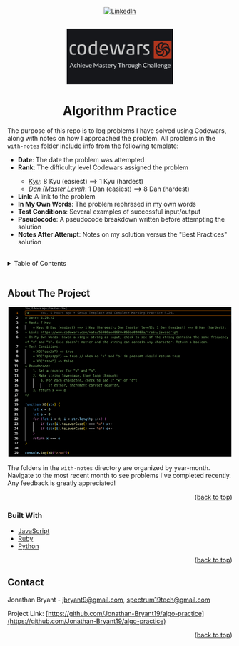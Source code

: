 <div id="top" align="center">

[![LinkedIn][linkedin-shield]][linkedin-url]

</div>

<!-- PROJECT LOGO -->
<br />
<div align="center">
  <a href="https://www.codewars.com">
    <img src="./images/codewars-logo.png" alt="Logo" width="238" height="125">
  </a>

<br />
<h1 align="center">Algorithm Practice</h3>

  <p align="left">
    The purpose of this repo is to log problems I have solved using Codewars, along with notes on how I approached the problem. All problems in the <code>with-notes</code> folder include info from the following template:
    <ul align="left">
      <li><strong>Date</strong>: The date the problem was attempted</li>
      <li><strong>Rank</strong>: The difficulty level Codewars assigned the problem</li>
      <ul>
        <li><em><u>Kyu</u></em>: 8 Kyu (easiest) ==> 1 Kyu (hardest)</li>
        <li><em><u>Dan (Master Level)</u></em>: 1 Dan (easiest) ==> 8 Dan (hardest)</li>
      </ul>
      <li><strong>Link</strong>: A link to the problem</li>
      <li><strong>In My Own Words</strong>: The problem rephrased in my own words</li>
      <li><strong>Test Conditions</strong>: Several examples of successful input/output</li>
      <li><strong>Pseudocode</strong>: A pseudocode breakdown written before attempting the solution</li>
      <li><strong>Notes After Attempt</strong>: Notes on my solution versus the "Best Practices" solution</li>
    </ul> 
  </p>
  <br />
</div>



<!-- TABLE OF CONTENTS -->
<details>
  <summary>Table of Contents</summary>
  <ol>
    <li>
      <a href="#about-the-project">About The Project</a>
      <ul>
        <li><a href="#built-with">Built With</a></li>
      </ul>
    </li>
    <li><a href="#contact">Contact</a></li>
  </ol>
</details>
<br />



<!-- ABOUT THE PROJECT -->
## About The Project

<div align="center">
  <a href="https://github.com/Jonathan-Bryant19/algo-practice">
    <img src="./images/algo-practice-screenshot.png" alt="app demo gif" width="500" height="335">
</a>
</div>

The folders in the `with-notes` directory are organized by year-month. Navigate to the most recent month to see problems I've completed recently. Any feedback is greatly appreciated! 

<p align="right">(<a href="#top">back to top</a>)</p>



### Built With

* [JavaScript](https://www.javascript.com/)
* [Ruby](https://www.ruby-lang.org/en/)
* [Python](https://www.python.org/)

<p align="right">(<a href="#top">back to top</a>)</p>



<!-- CONTACT -->
## Contact

Jonathan Bryant - jbryant9@gmail.com, spectrum19tech@gmail.com

Project Link: [https://github.com/Jonathan-Bryant19/algo-practice](https://github.com/Jonathan-Bryant19/algo-practice)

<p align="right">(<a href="#top">back to top</a>)</p>



<!-- MARKDOWN LINKS & IMAGES -->
<!-- https://www.markdownguide.org/basic-syntax/#reference-style-links -->

[linkedin-shield]: https://img.shields.io/badge/-LinkedIn-black.svg?style=for-the-badge&logo=linkedin&colorB=555
[linkedin-url]: https://www.linkedin.com/in/jonathan-bryant19/